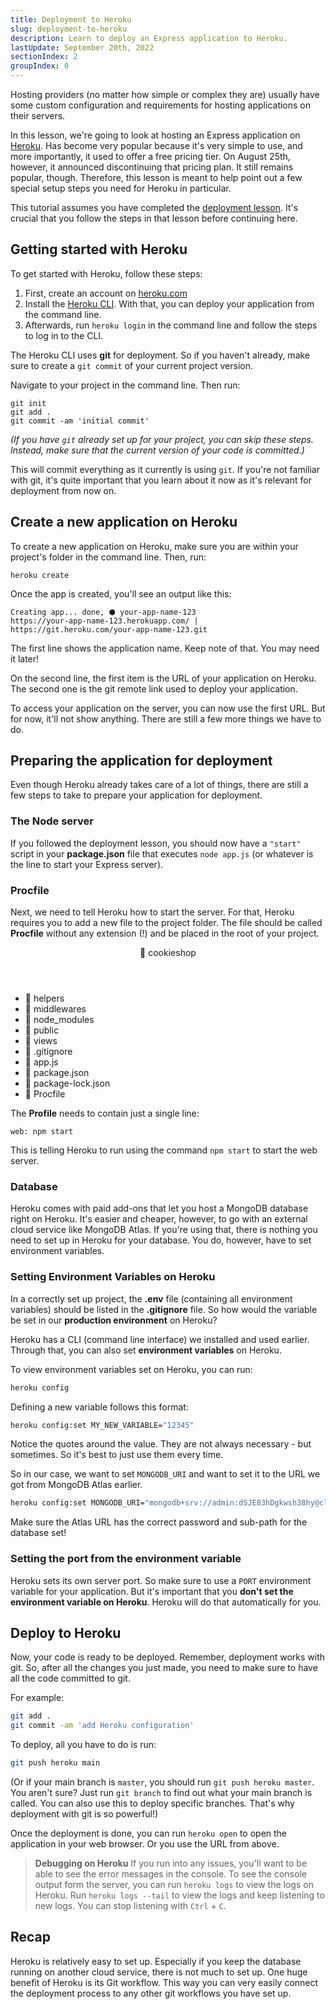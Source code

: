 ```yaml
---
title: Deployment to Heroku
slug: deployment-to-heroku
description: Learn to deploy an Express application to Heroku.
lastUpdate: September 20th, 2022
sectionIndex: 2
groupIndex: 0
---
```


Hosting providers (no matter how simple or complex they are) usually have some custom configuration and requirements for hosting applications on their servers. 

In this lesson, we're going to look at hosting an Express application on [Heroku](https://heroku.com). Has become very popular because it's very simple to use, and more importantly, it used to offer a free pricing tier. On August 25th, however, it announced discontinuing that pricing plan. It still remains popular, though. Therefore, this lesson is meant to help point out a few special setup steps you need for Heroku in particular. 

This tutorial assumes you have completed the [deployment lesson](/express-tutorial/v1/deployment/). It's crucial that you follow the steps in that lesson before continuing here. 

## Getting started with Heroku

To get started with Heroku, follow these steps: 

1. First, create an account on [heroku.com](https://heroku.com)
2. Install the [Heroku CLI](https://devcenter.heroku.com/articles/heroku-cli). With that, you can deploy your application from the command line. 
3. Afterwards, run `heroku login` in the command line and follow the steps to log in to the CLI. 

The Heroku CLI uses **git** for deployment. So if you haven't already, make sure to create a `git commit` of your current project version. 

Navigate to your project in the command line. Then run:

```
git init
git add .
git commit -am 'initial commit'
```

_(If you have `git` already set up for your project, you can skip these steps. Instead, make sure that the current version of your code is committed.)_

This will commit everything as it currently is using `git`. If you're not familiar with git, it's quite important that you learn about it now as it's relevant for deployment from now on. 

## Create a new application on Heroku

To create a new application on Heroku, make sure you are within your project's folder in the command line. Then, run:

```
heroku create
```

Once the app is created, you'll see an output like this:

```
Creating app... done, ⬢ your-app-name-123
https://your-app-name-123.herokuapp.com/ | https://git.heroku.com/your-app-name-123.git
```

The first line shows the application name. Keep note of that. You may need it later!

On the second line, the first item is the URL of your application on Heroku. The second one is the git remote link used to deploy your application. 

To access your application on the server, you can now use the first URL. But for now, it'll not show anything. There are still a few more things we have to do. 

## Preparing the application for deployment

Even though Heroku already takes care of a lot of things, there are still a few steps to take to prepare your application for deployment. 

### The Node server

If you followed the deployment lesson, you should now have a `"start"` script in your **package.json** file that executes `node app.js` (or whatever is the line to start your Express server).

### Procfile

Next, we need to tell Heroku how to start the server. For that, Heroku requires you to add a new file to the project folder. The file should be called **Procfile** without any extension (!) and be placed in the root of your project. 

<div class="demowindow demowindow--files" aria-hidden="true" tabindex="-1">
  <header>
    <div class="demowindow__btn"></div>
    <div class="demowindow__btn"></div>
    <div class="demowindow__btn"></div>
    <div class="demowindow__title">📁 cookieshop</div>
  </header>
  <main>
    <ul>
      <li>📁 helpers</li>
      <li>📁 middlewares</li>
      <li>📁 node_modules</li>
      <li>📁 public</li>
      <li>📁 views</li>
      <li>📄 .gitignore</li>
      <li>📄 app.js</li>
      <li>📄 package.json</li>
      <li>📄 package-lock.json</li>
      <li>📄 Procfile</li>
    </ul>
  </main>
</div>

The **Profile** needs to contain just a single line: 

```
web: npm start
```

This is telling Heroku to run using the command `npm start` to start the web server. 

### Database

Heroku comes with paid add-ons that let you host a MongoDB database right on Heroku. It's easier and cheaper, however, to go with an external cloud service like MongoDB Atlas. If you're using that, there is nothing you need to set up in Heroku for your database. You do, however, have to set environment variables.

### Setting Environment Variables on Heroku

In a correctly set up project, the **.env** file (containing all environment variables) should be listed in the **.gitignore** file. So how would the variable be set in our **production environment** on Heroku? 

Heroku has a CLI (command line interface) we installed and used earlier. Through that, you can also set **environment variables** on Heroku.

To view environment variables set on Heroku, you can run: 

```sh
heroku config
```

Defining a new variable follows this format:

```sh
heroku config:set MY_NEW_VARIABLE="12345"
```

Notice the quotes around the value. They are not always necessary - but sometimes. So it's best to just use them every time.

So in our case, we want to set `MONGODB_URI` and want to set it to the URL we got from MongoDB Atlas earlier. 

```sh
heroku config:set MONGODB_URI="mongodb+srv://admin:dSJE83hDgkwsh38hy@cluster0.d3bdoc8.mongodb.net/cookieshop?retryWrites=true&w=majority"
```

Make sure the Atlas URL has the correct password and sub-path for the database set!

### Setting the port from the environment variable

Heroku sets its own server port. So make sure to use a `PORT` environment variable for your application. But it's important that you **don't set the environment variable on Heroku**. Heroku will do that automatically for you.

## Deploy to Heroku

Now, your code is ready to be deployed. Remember, deployment works with git. So, after all the changes you just made, you need to make sure to have all the code committed to git. 

For example:

```sh
git add .
git commit -am 'add Heroku configuration'
```

To deploy, all you have to do is run: 

```sh
git push heroku main
```

(Or if your main branch is `master`, you should run `git push heroku master`. You aren't sure? Just run `git branch` to find out what your main branch is called. You can also use this to deploy specific branches. That's why deployment with git is so powerful!)

Once the deployment is done, you can run `heroku open` to open the application in your web browser. Or you use the URL from above. 

>**Debugging on Heroku**
>If you run into any issues, you'll want to be able to see the error messages in the console. 
>To see the console output form the server, you can run `heroku logs` to view the logs on Heroku.
>Run `heroku logs --tail` to view the logs and keep listening to new logs. 
>You can stop listening with `Ctrl` + `C`.

## Recap

Heroku is relatively easy to set up. Especially if you keep the database running on another cloud service, there is not much to set up. One huge benefit of Heroku is its Git workflow. This way you can very easily connect the deployment process to any other git workflows you have set up.